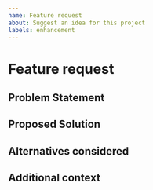 ```yaml
---
name: Feature request
about: Suggest an idea for this project
labels: enhancement
---
```


# Feature request

## Problem Statement

## Proposed Solution

## Alternatives considered

## Additional context
